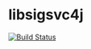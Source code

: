 # libsigsvc4j

[![Build Status](https://travis-ci.com/sigx/libsigsvc4j.svg?branch=master)](https://travis-ci.com/sigx/libsigsvc4j)

